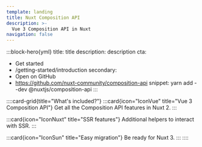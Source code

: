 ```yaml
---
template: landing
title: Nuxt Composition API
description: >-
  Vue 3 Composition API in Nuxt
navigation: false
---
```


:::block-hero{yml}
title: title
description: description
cta:

- Get started
- /getting-started/introduction
  secondary:
- Open on GitHub
- https://github.com/nuxt-community/composition-api
  snippet: yarn add --dev @nuxtjs/composition-api
  :::

::::card-grid{title="What's included?"}
:::card{icon="IconVue" title="Vue 3 Composition API"}
Get all the Composition API features in Nuxt 2.
:::

:::card{icon="IconNuxt" title="SSR features"}
Additional helpers to interact with SSR.
:::

:::card{icon="IconSun" title="Easy migration"}
Be ready for Nuxt 3.
:::
::::
